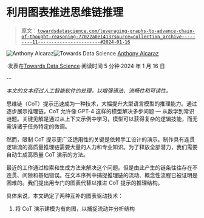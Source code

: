 # 利用图表推进思维链推理

> 原文：[`towardsdatascience.com/leveraging-graphs-to-advance-chain-of-thought-reasoning-77022a0e1413?source=collection_archive---------11-----------------------#2024-01-16`](https://towardsdatascience.com/leveraging-graphs-to-advance-chain-of-thought-reasoning-77022a0e1413?source=collection_archive---------11-----------------------#2024-01-16)

[](https://medium.com/@alcarazanthony1?source=post_page---byline--77022a0e1413--------------------------------)![Anthony Alcaraz](https://medium.com/@alcarazanthony1?source=post_page---byline--77022a0e1413--------------------------------)[](https://towardsdatascience.com/?source=post_page---byline--77022a0e1413--------------------------------)![Towards Data Science](https://towardsdatascience.com/?source=post_page---byline--77022a0e1413--------------------------------) [Anthony Alcaraz](https://medium.com/@alcarazanthony1?source=post_page---byline--77022a0e1413--------------------------------)

·发表在[Towards Data Science](https://towardsdatascience.com/?source=post_page---byline--77022a0e1413--------------------------------)·阅读时间 5 分钟·2024 年 1 月 16 日

--

*本文的文本经过人工智能软件的处理，以增强语法、流畅性和可读性。*

思维链（CoT）提示迅速成为一种技术，大幅提升大型语言模型的推理能力。通过逐步展示推理链，CoT 允许像 GPT-4 这样的模型解决多步问题 — 从数学到常识谜题。关键见解是通过从上下文示例中学习，模型可以获得复杂的逻辑技能，而无需诉诸于任务特定的微调。

然而，限制 CoT 提示更广泛适用性的关键是依赖手工设计的演示。制作具有连贯逻辑流的高质量推理链需要大量的人力和专业知识。为了释放全部潜力，我们需要自动生成高质量 CoT 演示的方法。

最近的工作通过检索和生成方法来解决这个问题。但是由此产生的链条往往存在不连贯、间隙和基础错误。在文本序列中捕捉推理链的流动、概念性流程已被证明是困难的。我们提出用专门的图表代替以推进 CoT 提示的推理结构。

具体来说，本文确定了两种互补的图表驱动技术：

1.  将 CoT 演示建模为有向图，以捕捉流动并分析结构
